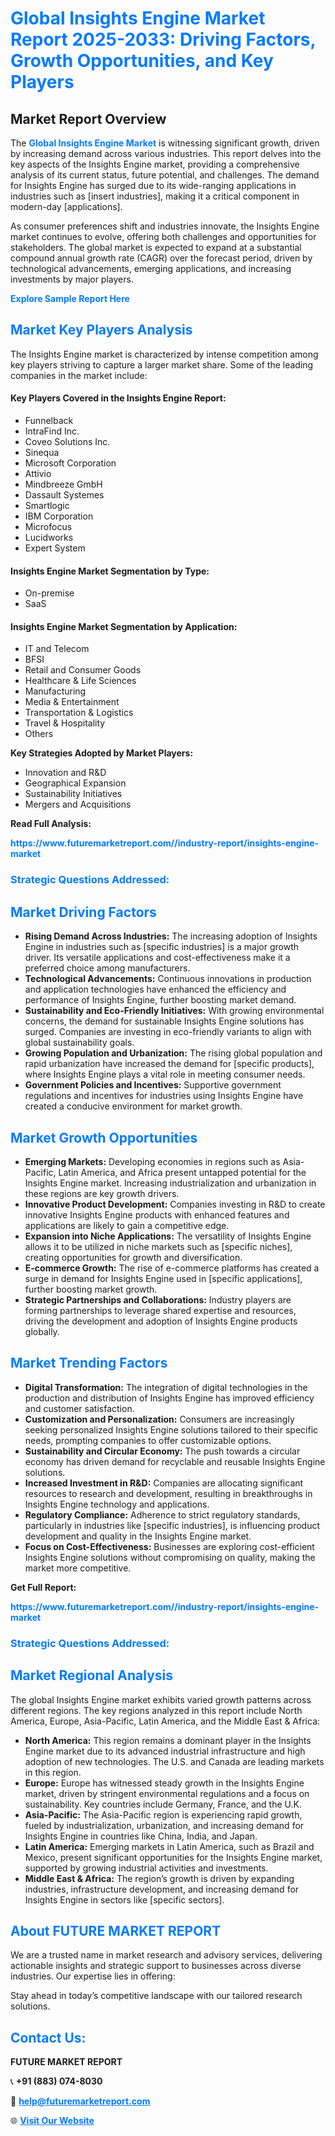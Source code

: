 <h1 style="color: #007BFF;">Global Insights Engine Market Report 2025-2033: Driving Factors, Growth Opportunities, and Key Players</h1>

<section id="overview">
<h2>Market Report Overview</h2>
<p>The <a href="https://www.futuremarketreport.com//industry-report/insights-engine-market" style="color: #007BFF; text-decoration: none;"><strong>Global Insights Engine Market</strong></a> is witnessing significant growth, driven by increasing demand across various industries. This report delves into the key aspects of the Insights Engine market, providing a comprehensive analysis of its current status, future potential, and challenges. The demand for Insights Engine has surged due to its wide-ranging applications in industries such as [insert industries], making it a critical component in modern-day [applications].</p>
<p>As consumer preferences shift and industries innovate, the Insights Engine market continues to evolve, offering both challenges and opportunities for stakeholders. The global market is expected to expand at a substantial compound annual growth rate (CAGR) over the forecast period, driven by technological advancements, emerging applications, and increasing investments by major players.</p>
</section>

<section id="overview">
<p><a href="https://www.futuremarketreport.com//request-sample/reportId=57873" style="color: #007BFF; text-decoration: none;"><strong>Explore Sample Report Here</strong></a></p>
</section>

<section id="key-players">
<h2 style="color: #007BFF;">Market Key Players Analysis</h2>
<p>The Insights Engine market is characterized by intense competition among key players striving to capture a larger market share. Some of the leading companies in the market include:</p>
<h4>Key Players Covered in the Insights Engine Report:</h4>
<ul><li>Funnelback</li><li>IntraFind Inc.</li><li>Coveo Solutions Inc.</li><li>Sinequa</li><li>Microsoft Corporation</li><li>Attivio</li><li>Mindbreeze GmbH</li><li>Dassault Systemes</li><li>Smartlogic</li><li>IBM Corporation</li><li>Microfocus</li><li>Lucidworks</li><li>Expert System</li></ul>
<h4>Insights Engine Market Segmentation by Type:</h4>
<ul><li>On-premise</li><li>SaaS</li></ul>

<h4>Insights Engine Market Segmentation by Application:</h4>
<ul><li>IT and Telecom</li><li>BFSI</li><li>Retail and Consumer Goods</li><li>Healthcare &amp; Life Sciences</li><li>Manufacturing</li><li>Media &amp; Entertainment</li><li>Transportation &amp; Logistics</li><li>Travel &amp; Hospitality</li><li>Others</li></ul>
<p><strong>Key Strategies Adopted by Market Players:</strong></p>
<ul>
<li>Innovation and R&D</li>
<li>Geographical Expansion</li>
<li>Sustainability Initiatives</li>
<li>Mergers and Acquisitions</li>
</ul>
</section>

<section>
<p><strong>Read Full Analysis: </strong></p><a href="https://www.futuremarketreport.com//industry-report/insights-engine-market" style="color: #007BFF; text-decoration: none;"><strong>https://www.futuremarketreport.com//industry-report/insights-engine-market</strong></a>
<h3 style="color: #007BFF;">Strategic Questions Addressed:</h3>
</section>

<section id="driving-factors">
<h2 style="color: #007BFF;">Market Driving Factors</h2>
<ul>
<li><strong>Rising Demand Across Industries:</strong> The increasing adoption of Insights Engine in industries such as [specific industries] is a major growth driver. Its versatile applications and cost-effectiveness make it a preferred choice among manufacturers.</li>
<li><strong>Technological Advancements:</strong> Continuous innovations in production and application technologies have enhanced the efficiency and performance of Insights Engine, further boosting market demand.</li>
<li><strong>Sustainability and Eco-Friendly Initiatives:</strong> With growing environmental concerns, the demand for sustainable Insights Engine solutions has surged. Companies are investing in eco-friendly variants to align with global sustainability goals.</li>
<li><strong>Growing Population and Urbanization:</strong> The rising global population and rapid urbanization have increased the demand for [specific products], where Insights Engine plays a vital role in meeting consumer needs.</li>
<li><strong>Government Policies and Incentives:</strong> Supportive government regulations and incentives for industries using Insights Engine have created a conducive environment for market growth.</li>
</ul>
</section>

<section id="growth-opportunities">
<h2 style="color: #007BFF;">Market Growth Opportunities</h2>
<ul>
<li><strong>Emerging Markets:</strong> Developing economies in regions such as Asia-Pacific, Latin America, and Africa present untapped potential for the Insights Engine market. Increasing industrialization and urbanization in these regions are key growth drivers.</li>
<li><strong>Innovative Product Development:</strong> Companies investing in R&D to create innovative Insights Engine products with enhanced features and applications are likely to gain a competitive edge.</li>
<li><strong>Expansion into Niche Applications:</strong> The versatility of Insights Engine allows it to be utilized in niche markets such as [specific niches], creating opportunities for growth and diversification.</li>
<li><strong>E-commerce Growth:</strong> The rise of e-commerce platforms has created a surge in demand for Insights Engine used in [specific applications], further boosting market growth.</li>
<li><strong>Strategic Partnerships and Collaborations:</strong> Industry players are forming partnerships to leverage shared expertise and resources, driving the development and adoption of Insights Engine products globally.</li>
</ul>
</section>

<section id="trending-factors">
<h2 style="color: #007BFF;">Market Trending Factors</h2>
<ul>
<li><strong>Digital Transformation:</strong> The integration of digital technologies in the production and distribution of Insights Engine has improved efficiency and customer satisfaction.</li>
<li><strong>Customization and Personalization:</strong> Consumers are increasingly seeking personalized Insights Engine solutions tailored to their specific needs, prompting companies to offer customizable options.</li>
<li><strong>Sustainability and Circular Economy:</strong> The push towards a circular economy has driven demand for recyclable and reusable Insights Engine solutions.</li>
<li><strong>Increased Investment in R&D:</strong> Companies are allocating significant resources to research and development, resulting in breakthroughs in Insights Engine technology and applications.</li>
<li><strong>Regulatory Compliance:</strong> Adherence to strict regulatory standards, particularly in industries like [specific industries], is influencing product development and quality in the Insights Engine market.</li>
<li><strong>Focus on Cost-Effectiveness:</strong> Businesses are exploring cost-efficient Insights Engine solutions without compromising on quality, making the market more competitive.</li>
</ul>
</section>

<section>
<p><strong>Get Full Report: </strong></p><a href="https://www.futuremarketreport.com//industry-report/insights-engine-market" style="color: #007BFF; text-decoration: none;"><strong>https://www.futuremarketreport.com//industry-report/insights-engine-market</strong></a>
<h3 style="color: #007BFF;">Strategic Questions Addressed:</h3>
</section>


<section id="regional-analysis">
<h2 style="color: #007BFF;">Market Regional Analysis</h2>
<p>The global Insights Engine market exhibits varied growth patterns across different regions. The key regions analyzed in this report include North America, Europe, Asia-Pacific, Latin America, and the Middle East & Africa:</p>
<ul>
<li><strong>North America:</strong> This region remains a dominant player in the Insights Engine market due to its advanced industrial infrastructure and high adoption of new technologies. The U.S. and Canada are leading markets in this region.</li>
<li><strong>Europe:</strong> Europe has witnessed steady growth in the Insights Engine market, driven by stringent environmental regulations and a focus on sustainability. Key countries include Germany, France, and the U.K.</li>
<li><strong>Asia-Pacific:</strong> The Asia-Pacific region is experiencing rapid growth, fueled by industrialization, urbanization, and increasing demand for Insights Engine in countries like China, India, and Japan.</li>
<li><strong>Latin America:</strong> Emerging markets in Latin America, such as Brazil and Mexico, present significant opportunities for the Insights Engine market, supported by growing industrial activities and investments.</li>
<li><strong>Middle East & Africa:</strong> The region’s growth is driven by expanding industries, infrastructure development, and increasing demand for Insights Engine in sectors like [specific sectors].</li>
</ul>
</section>

<footer>
<h2 style="color: #007BFF;">About FUTURE MARKET REPORT</h2>
<p>We are a trusted name in market research and advisory services, delivering actionable insights and strategic support to businesses across diverse industries. Our expertise lies in offering:</p>

<p>Stay ahead in today’s competitive landscape with our tailored research solutions.</p>

<h2 style="color: #007BFF;">Contact Us:</h2>
<p><strong>FUTURE MARKET REPORT</strong></p>
<p>📞 <strong>+91 (883) 074-8030</strong></p>
<p>📧 <strong><a href="mailto:help@futuremarketreport.com" style="color: #007BFF;">help@futuremarketreport.com</a></strong></p>
<p>🌐 <strong><a href="https://www.futuremarketreport.com/" style="color: #007BFF;">Visit Our Website</a></strong></p>
</footer>